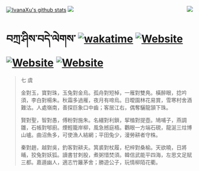 [![IvanaXu's github stats](https://github-readme-stats.vercel.app/api?username=IvanaXu&theme=codeSTACKr)](https://github.com/anuraghazra/github-readme-stats)
<img align="right" src="https://github-readme-stats.vercel.app/api/top-langs/?username=IvanaXu&langs_count=8&theme=codeSTACKr" />
<img src="https://github-readme-stats.vercel.app/api/wakatime?username=IvanaXu&layout=compact&langs_count=8&theme=codeSTACKr&custom_title=Programming&nbsp;Times&nbsp;(Since&nbsp;Jul.29.2021)" />
# བཀྲ་ཤིས་བདེ་ལེགས་	[![wakatime](https://wakatime.com/badge/user/5043ee4a-e361-4607-9d47-d557f2005d05.svg)](https://wakatime.com/@5043ee4a-e361-4607-9d47-d557f2005d05)	[![Website](https://img.shields.io/website?label=tianchi&up_color=orange&up_message=IvanaXu&url=https%3A%2F%2Fshields.io)](https://tianchi.aliyun.com/home/science/scienceDetail?userId=1095279182618)	[![Website](https://img.shields.io/website?label=yuque&up_color=green&up_message=IvanaXu&url=https%3A%2F%2Fshields.io)](https://www.yuque.com/ivanaxu)	[![Website](https://img.shields.io/website?label=leetcode&up_color=yellow&up_message=IvanaXu&url=https%3A%2F%2Fshields.io)](https://leetcode.cn/u/ivanaxu)
> 七 虞
> 
> 金對玉，寶對珠，玉兔對金烏。孤舟對短棹，一雁對雙鳧。橫醉眼，捻吟須，李白對楊朱。秋霜多過雁，夜月有啼烏。日曖園林花易賞，雪寒村舍酒難沽。人處嶺南，善探巨象口中齒；客居江右，偶奪驪龍頷下珠。
> 
> 賢對聖，智對愚，傅粉對施朱。名繮對利鎖，挈榼對提壺。鳩哺子，燕調雛，石帳對郇廚。煙輕籠岸柳，風急撼庭梧。鸜眼一方端石硯，龍涎三炷博山壚。曲沼魚多，可使漁人結網；平田兔少，漫勞耕者守株。
> 
> 秦對趙，越對吳，釣客對耕夫。箕裘對杖履，杞梓對桑榆。天欲曉，日將晡，狡兔對妖狐。讀書甘刺股，煮粥惜焚須。韓信武能平四海，左思文足賦三都。嘉遁幽人，適志竹籬茅舍；勝遊公子，玩情柳陌花衢。
>